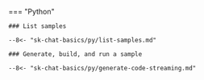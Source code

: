 === "Python"

    ### List samples

    --8<- "sk-chat-basics/py/list-samples.md"

    ### Generate, build, and run a sample

    --8<- "sk-chat-basics/py/generate-code-streaming.md"

